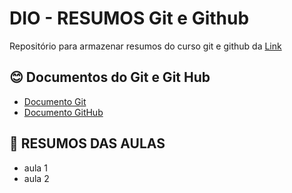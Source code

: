 # DIO - RESUMOS Git e Github


Repositório para armazenar resumos do curso git e github da [Link](github.com/bubafeet/meu-projeto)

## 😊 Documentos do Git e Git Hub

- [Documento Git](git-scm.com/doc)
- [Documento GitHub](docs-github.com)

## 📕 RESUMOS DAS AULAS

- aula 1
- aula 2